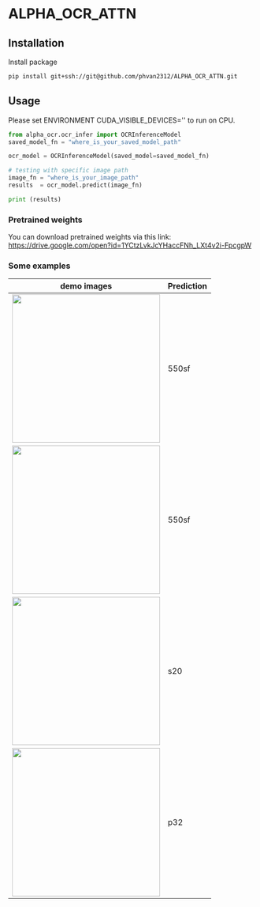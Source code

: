 # ALPHA_OCR_ATTN

## Installation
Install package
```bash
pip install git+ssh://git@github.com/phvan2312/ALPHA_OCR_ATTN.git
```

## Usage
Please set ENVIRONMENT CUDA_VISIBLE_DEVICES='' to run on CPU. 
```python
from alpha_ocr.ocr_infer import OCRInferenceModel
saved_model_fn = "where_is_your_saved_model_path"

ocr_model = OCRInferenceModel(saved_model=saved_model_fn)

# testing with specific image path
image_fn = "where_is_your_image_path"
results  = ocr_model.predict(image_fn)

print (results)

```

### Pretrained weights
You can download pretrained weights via this link: https://drive.google.com/open?id=1YCtzLvkJcYHaccFNh_LXt4v2i-FpcgpW

### Some examples
| demo images | Prediction |
| ---         |     ---      |
| <img src="./demo_image/big_text_1.png" width="300">    |   550sf   |
| <img src="./demo_image/big_text_2.png" width="300">      |    550sf    |
| <img src="./demo_image/small_text_1.png" width="300">  |   s20   |
| <img src="./demo_image/small_text_2.png" width="300">  |   p32   |